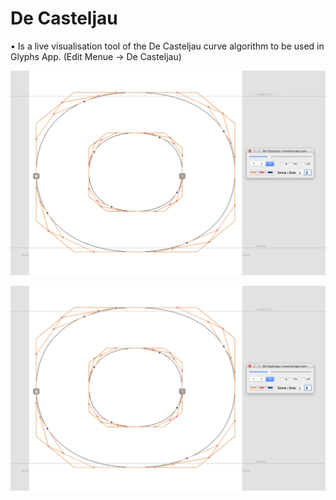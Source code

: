De Casteljau 
============

• Is a live visualisation tool of the De Casteljau curve algorithm to be used in Glyphs App. (Edit Menue -> De Casteljau)

![alt text](https://github.com/luke-snider/de-casteljau/blob/master/deCasteljau_screen2.png)


![alt text](https://github.com/luke-snider/de-casteljau/blob/master/deCasteljau_screen2.png)


